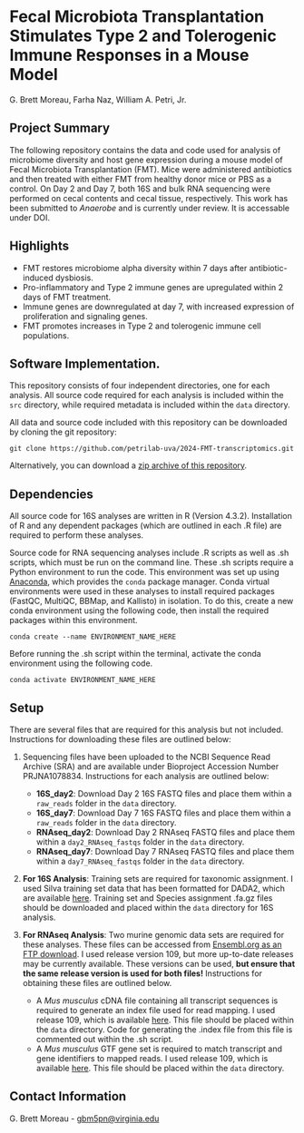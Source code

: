 # Fecal Microbiota Transplantation Stimulates Type 2 and Tolerogenic Immune Responses in a Mouse Model
G. Brett Moreau, Farha Naz, William A. Petri, Jr.

## Project Summary
The following repository contains the data and code used for analysis of microbiome diversity and host gene expression during a mouse model of Fecal Microbiota Transplantation (FMT). Mice were administered antibiotics and then treated with either FMT from healthy donor mice or PBS as a control. On Day 2 and Day 7, both 16S and bulk RNA sequencing were performed on cecal contents and cecal tissue, respectively. This work has been submitted to *Anaerobe* and is currently under review. It is accessable under DOI.

## Highlights
* FMT restores microbiome alpha diversity within 7 days after antibiotic-induced dysbiosis.
* Pro-inflammatory and Type 2 immune genes are upregulated within 2 days of FMT treatment.
* Immune genes are downregulated at day 7, with increased expression of proliferation and signaling genes.
* FMT promotes increases in Type 2 and tolerogenic immune cell populations.

## Software Implementation.
This repository consists of four independent directories, one for each analysis. All source code required for each analysis is included within the `src` directory, while required metadata is included within the `data` directory. 

All data and source code included with this repository can be downloaded by cloning the git repository:
```
git clone https://github.com/petrilab-uva/2024-FMT-transcriptomics.git
```
Alternatively, you can download a [zip archive of this repository](https://github.com/petrilab-uva/2024-FMT-transcriptomics/archive/refs/heads/main.zip). 

## Dependencies
All source code for 16S analyses are written in R (Version 4.3.2). Installation of R and any dependent packages (which are outlined in each .R file) are required to perform these analyses.

Source code for RNA sequencing analyses include .R scripts as well as .sh scripts, which must be run on the command line. These .sh scripts require a Python environment to run the code. This environment was set up using [Anaconda](https://www.anaconda.com/download/), which provides the `conda` package manager. Conda virtual environments were used in these analyses to install required packages (FastQC, MultiQC, BBMap, and Kallisto) in isolation. To do this, create a new conda environment using the following code, then install the required packages within this environment.
```
conda create --name ENVIRONMENT_NAME_HERE
```

Before running the .sh script within the terminal, activate the conda environment using the following code.
```
conda activate ENVIRONMENT_NAME_HERE
```


## Setup
There are several files that are required for this analysis but not included. Instructions for downloading these files are outlined below:

1. Sequencing files have been uploaded to the NCBI Sequence Read Archive (SRA) and are available under Bioproject Accession Number PRJNA1078834. Instructions for each analysis are outlined below:
     * **16S_day2**: Download Day 2 16S FASTQ files and place them within a `raw_reads` folder in the `data` directory.
     * **16S_day7**: Download Day 7 16S FASTQ files and place them within a `raw_reads` folder in the `data` directory.
     * **RNAseq_day2**: Download Day 2 RNAseq FASTQ files and place them within a `day2_RNAseq_fastqs` folder in the `data` directory.
     * **RNAseq_day7**: Download Day 7 RNAseq FASTQ files and place them within a `day7_RNAseq_fastqs` folder in the `data` directory.
       
2. **For 16S Analysis**: Training sets are required for taxonomic assignment. I used Silva training set data that has been formatted for DADA2, which are available [here](https://zenodo.org/records/4587955). Training set and Species assignment .fa.gz files should be downloaded and placed within the `data` directory for 16S analysis.

3. **For RNAseq Analysis**: Two murine genomic data sets are required for these analyses. These files can be accessed from [Ensembl.org as an FTP download](https://useast.ensembl.org/info/data/ftp/index.html). I used release version 109, but more up-to-date releases may be currently available. These versions can be used, **but ensure that the same release version is used for both files!** Instructions for obtaining these files are outlined below.
     * A *Mus musculus* cDNA file containing all transcript sequences is required to generate an index file used for read mapping. I used release 109, which is available [here](https://ftp.ensembl.org/pub/release-109/fasta/mus_musculus/cdna/). This file should be placed within the `data` directory. Code for generating the .index file from this file is commented out within the .sh script.
     * A *Mus musculus* GTF gene set is required to match transcript and gene identifiers to mapped reads. I used release 109, which is available [here](https://ftp.ensembl.org/pub/release-109/gtf/mus_musculus/). This file should be placed within the `data` directory.
  
## Contact Information
G. Brett Moreau - gbm5pn@virginia.edu

